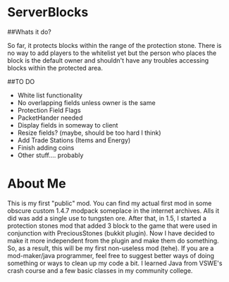 ServerBlocks
============
##Whats it do?

So far, it protects blocks within the range of the protection stone. There is no way to add players to the whitelist yet but the person who places the block is the default owner and shouldn't have any troubles accessing blocks within the protected area.

##TO DO

- White list functionality
- No overlapping fields unless owner is the same
- Protection Field Flags
- PacketHander needed
- Display fields in someway to client
- Resize fields? (maybe, should be too hard I think)
- Add Trade Stations (Items and Energy)
- Finish adding coins
- Other stuff.... probably


About Me
========

This is my first "public" mod. You can find my actual first mod in some obscure custom 1.4.7 modpack someplace in the internet archives. Alls it did was add a single use to tungsten ore. After that, in 1.5, I started a protection stones mod that added 3 block to the game that were used in conjunction with PreciousStones (bukkit plugin). Now I have decided to make it more independent from the plugin and make them do something. So, as a result, this will be my first non-useless mod (tehe). If you are a mod-maker/java programmer, feel free to suggest better ways of doing something or ways to clean up my code a bit. I learned Java from VSWE's crash course and a few basic classes in my community college. 
